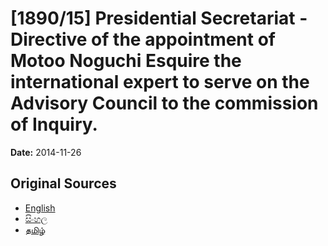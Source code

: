 # [1890/15] Presidential Secretariat - Directive of the appointment of Motoo Noguchi Esquire the international expert to serve on the Advisory Council to the commission of Inquiry.

**Date:** 2014-11-26

## Original Sources

- [English](https://documents.gov.lk/view/extra-gazettes/2014/11/1890-15_E.pdf)
- [සිංහල](https://documents.gov.lk/view/extra-gazettes/2014/11/1890-15_S.pdf)
- [தமிழ்](https://documents.gov.lk/view/extra-gazettes/2014/11/1890-15_T.pdf)
